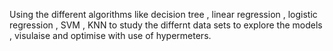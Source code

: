 Using the different algorithms like decision tree , linear regression , logistic regression , SVM , KNN to study the differnt data sets to explore the models , visulaise and optimise with use of hypermeters.

